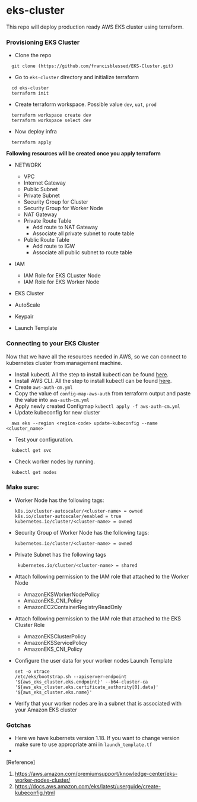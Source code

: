 # eks-cluster
This repo will deploy production ready AWS EKS cluster using terraform.
### Provisioning EKS Cluster
- Clone the repo 
```cython
  git clone (https://github.com/francisblessed/EKS-Cluster.git)
```
- Go to `eks-cluster` directory and initialize terraform
```cython
  cd eks-cluster
  terraform init
```
- Create terraform workspace. Possible value `dev`, `uat`, `prod`
```cython
  terraform workspace create dev
  terraform workspace select dev
```
- Now deploy infra
```cython
  terraform apply
```
**Following resources will be created once you apply terraform**
- NETWORK
    - VPC
    - Internet Gateway
    - Public Subnet
    - Private Subnet
    - Security Group for Cluster
    - Security Group for Worker Node
    - NAT Gateway
    - Private Route Table
        - Add route to NAT Gateway
        - Associate all private subnet to route table
    - Public Route Table
        - Add route to IGW
        - Associate all public subnet to route table
- IAM 
    - IAM Role for EKS CLuster Node
    - IAM Role for EKS Worker Node
    
- EKS Cluster
- AutoScale
- Keypair
- Launch Template


### Connecting to your EKS Cluster
Now that we have all the resources needed in AWS, so we can connect to kubernetes cluster from management machine.
- Install kubectl. All the step to install kubectl can be found [here](https://docs.aws.amazon.com/eks/latest/userguide/install-kubectl.html).
- Install AWS CLI. All the step to install kubectl can be found [here](https://docs.aws.amazon.com/cli/latest/userguide/install-cliv2.html). 
- Create `aws-auth-cm.yml`
- Copy the value of `config-map-aws-auth` from terraform output and paste the value into `aws-auth-cm.yml`
- Apply newly created Configmap `kubectl apply -f aws-auth-cm.yml`
- Update kubeconfig for new cluster
```cython
  aws eks --region <region-code> update-kubeconfig --name <cluster_name>
```
- Test your configuration.
```cython
  kubectl get svc
```
- Check worker nodes by running.
```cython
  kubectl get nodes
```

### Make sure:

- Worker Node has the following tags:
    ```cython
    k8s.io/cluster-autoscaler/<cluster-name> = owned
    k8s.io/cluster-autoscaler/enabled = true
    kubernetes.io/cluster/<cluster-name> = owned
    ```
- Security Group of Worker Node has the following tags:
    ```cython
    kubernetes.io/cluster/<cluster-name> = owned
    ```
- Private Subnet has the following tags
  ```cython
   kubernetes.io/cluster/<cluster-name> = shared
  ```
- Attach following permission to the IAM role that attached to the Worker Node
    - AmazonEKSWorkerNodePolicy
    - AmazonEKS_CNI_Policy
    - AmazonEC2ContainerRegistryReadOnly

- Attach following permission to the IAM role that attached to the EKS Cluster Role
  - AmazonEKSClusterPolicy
  - AmazonEKSServicePolicy
  - AmazonEKS_CNI_Policy

- Configure the user data for your worker nodes Launch Template
    ```cython
    set -o xtrace
    /etc/eks/bootstrap.sh --apiserver-endpoint '${aws_eks_cluster.eks.endpoint}' --b64-cluster-ca '${aws_eks_cluster.eks.certificate_authority[0].data}' '${aws_eks_cluster.eks.name}'
    ```
- Verify that your worker nodes are in a subnet that is associated with your Amazon EKS cluster

### Gotchas
- Here we have kubernets version 1.18. If you want to change version make sure to use appropriate ami in `launch_template.tf`
- 

[Reference]
1. https://aws.amazon.com/premiumsupport/knowledge-center/eks-worker-nodes-cluster/
2. https://docs.aws.amazon.com/eks/latest/userguide/create-kubeconfig.html
